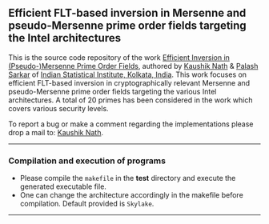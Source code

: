 ## Efficient FLT-based inversion in Mersenne and pseudo-Mersenne prime order fields targeting the Intel architectures

This is the source code repository of the work [Efficient Inversion in (Pseudo-)Mersenne Prime Order Fields](https://eprint.iacr.org/eprint-bin/getfile.pl?entry=2018/985&version=20181106:063428&file=985.pdf), authored by [Kaushik Nath](kaushikn_r@isical.ac.in) & [Palash Sarkar](palash@isical.ac.in) of [Indian Statistical Institute, Kolkata, India](https://www.isical.ac.in).
This work focuses on efficient FLT-based inversion in cryptographically relevant Mersenne and pseudo-Mersenne prime order fields targeting the various Intel architectures. A total of 20 primes has been considered in the work which covers various security levels.

To report a bug or make a comment regarding the implementations please drop a mail to: [Kaushik Nath](kaushikn_r@isical.ac.in).

---

### Compilation and execution of programs 
    
* Please compile the ```makefile``` in the **test** directory and execute the generated executable file. 
* One can change the architecture accordingly in the makefile before compilation. Default provided is ```Skylake```.

---

